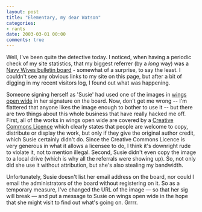 ```yaml
---
layout: post
title: "Elementary, my dear Watson"
categories:
- rants
date: 2003-03-01 00:00
comments: true
---
```


<p>Well, I've been quite the detective today. I noticed, when having a periodic check of my site statistics, that my biggest referrer (by a <em>long</em> way) was a <a href="http://www.navywives.com/cgi-bin/ikonboard/ikonboard.cgi">Navy Wives bulletin board</a> - somewhat of a surprise, to say the least. I couldn't see any obvious links to my site on this page, but after a bit of digging in my recent visitors log, I found out what was happening.</p>

<p>Someone signing herself as 'Susie' had used one of the images in <a href="http://www.rousette.org.uk/mt-static/wingsopenwide/archives/000085.html#000085">wings open wide</a> in her signature on the board. Now, don't get me wrong -- I'm flattered that anyone likes the image enough to bother to use it -- but there are two things about this whole business that have really hacked me off. First, all of the works in wings open wide are covered by a <a href="http://creativecommons.org/licenses/by-nc-sa/1.0">Creative Commons Licence</a> which clearly states that people are welcome to copy, distribute or display the work, but only if they give the original author credit, which Susie certainly didn't do. Since the Creative Commons Licence is very generous in what it allows a licensee to do, I think it's downright rude to violate it, not to mention illegal. Second, Susie didn't even copy the image to a local drive (which is why all the referrals were showing up). So, not only did she use it without attribution, but she's also stealing my bandwidth.</p>

<p>Unfortunately, Susie doesn't list her email address on the board, nor could I email the administrators of the board without registering on it. So as a temporary measure, I've changed the URL of the image &mdash; so that her sig will break &mdash; and put a message to Susie on wings open wide in the hope that she might visit to find out what's going on. Grrrr.</p>


